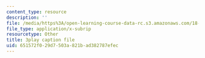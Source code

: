 ```yaml
---
content_type: resource
description: ''
file: /media/https%3A/open-learning-course-data-rc.s3.amazonaws.com/18-03sc-differential-equations-fall-2011/651572f029d7503a821bad382787efec_XDhJ8lVGbl8.vtt
file_type: application/x-subrip
resourcetype: Other
title: 3play caption file
uid: 651572f0-29d7-503a-821b-ad382787efec
---
```

